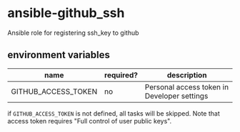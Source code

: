 # ansible-github_ssh
Ansible role for registering ssh_key to github

## environment variables

| name | required? | description |
|---|---|---|
| GITHUB_ACCESS_TOKEN | no | Personal access token in Developer settings |

if `GITHUB_ACCESS_TOKEN` is not defined, all tasks will be skipped.
Note that access token requires "Full control of user public keys".
